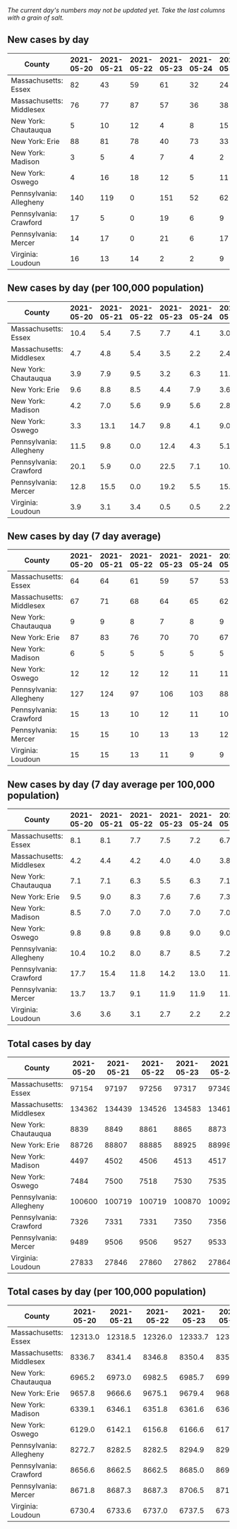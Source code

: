 _The current day's numbers may not be updated yet. Take the last columns with a grain of salt._
## New cases by day

| County | 2021-05-20 | 2021-05-21 | 2021-05-22 | 2021-05-23 | 2021-05-24 | 2021-05-25 | 2021-05-26 |
| --- | --- | --- | --- | --- | --- | --- | --- |
| Massachusetts: Essex | 82 | 43 | 59 | 61 | 32 | 24 | 77 |
| Massachusetts: Middlesex | 76 | 77 | 87 | 57 | 36 | 38 | 72 |
| New York: Chautauqua | 5 | 10 | 12 | 4 | 8 | 15 | 9 |
| New York: Erie | 88 | 81 | 78 | 40 | 73 | 33 | 56 |
| New York: Madison | 3 | 5 | 4 | 7 | 4 | 2 | 7 |
| New York: Oswego | 4 | 16 | 18 | 12 | 5 | 11 | 8 |
| Pennsylvania: Allegheny | 140 | 119 | 0 | 151 | 52 | 62 | 72 |
| Pennsylvania: Crawford | 17 | 5 | 0 | 19 | 6 | 9 | 27 |
| Pennsylvania: Mercer | 14 | 17 | 0 | 21 | 6 | 17 | 8 |
| Virginia: Loudoun | 16 | 13 | 14 | 2 | 2 | 9 | 16 |

## New cases by day (per 100,000 population)

| County | 2021-05-20 | 2021-05-21 | 2021-05-22 | 2021-05-23 | 2021-05-24 | 2021-05-25 | 2021-05-26 |
| --- | --- | --- | --- | --- | --- | --- | --- |
| Massachusetts: Essex | 10.4 | 5.4 | 7.5 | 7.7 | 4.1 | 3.0 | 9.8 |
| Massachusetts: Middlesex | 4.7 | 4.8 | 5.4 | 3.5 | 2.2 | 2.4 | 4.5 |
| New York: Chautauqua | 3.9 | 7.9 | 9.5 | 3.2 | 6.3 | 11.8 | 7.1 |
| New York: Erie | 9.6 | 8.8 | 8.5 | 4.4 | 7.9 | 3.6 | 6.1 |
| New York: Madison | 4.2 | 7.0 | 5.6 | 9.9 | 5.6 | 2.8 | 9.9 |
| New York: Oswego | 3.3 | 13.1 | 14.7 | 9.8 | 4.1 | 9.0 | 6.6 |
| Pennsylvania: Allegheny | 11.5 | 9.8 | 0.0 | 12.4 | 4.3 | 5.1 | 5.9 |
| Pennsylvania: Crawford | 20.1 | 5.9 | 0.0 | 22.5 | 7.1 | 10.6 | 31.9 |
| Pennsylvania: Mercer | 12.8 | 15.5 | 0.0 | 19.2 | 5.5 | 15.5 | 7.3 |
| Virginia: Loudoun | 3.9 | 3.1 | 3.4 | 0.5 | 0.5 | 2.2 | 3.9 |

## New cases by day (7 day average)

| County | 2021-05-20 | 2021-05-21 | 2021-05-22 | 2021-05-23 | 2021-05-24 | 2021-05-25 | 2021-05-26 |
| --- | --- | --- | --- | --- | --- | --- | --- |
| Massachusetts: Essex | 64 | 64 | 61 | 59 | 57 | 53 | 54 |
| Massachusetts: Middlesex | 67 | 71 | 68 | 64 | 65 | 62 | 63 |
| New York: Chautauqua | 9 | 9 | 8 | 7 | 8 | 9 | 9 |
| New York: Erie | 87 | 83 | 76 | 70 | 70 | 67 | 64 |
| New York: Madison | 6 | 5 | 5 | 5 | 5 | 5 | 5 |
| New York: Oswego | 12 | 12 | 12 | 12 | 11 | 11 | 11 |
| Pennsylvania: Allegheny | 127 | 124 | 97 | 106 | 103 | 88 | 85 |
| Pennsylvania: Crawford | 15 | 13 | 10 | 12 | 11 | 10 | 12 |
| Pennsylvania: Mercer | 15 | 15 | 10 | 13 | 13 | 12 | 12 |
| Virginia: Loudoun | 15 | 15 | 13 | 11 | 9 | 9 | 10 |

## New cases by day (7 day average per 100,000 population)

| County | 2021-05-20 | 2021-05-21 | 2021-05-22 | 2021-05-23 | 2021-05-24 | 2021-05-25 | 2021-05-26 |
| --- | --- | --- | --- | --- | --- | --- | --- |
| Massachusetts: Essex | 8.1 | 8.1 | 7.7 | 7.5 | 7.2 | 6.7 | 6.8 |
| Massachusetts: Middlesex | 4.2 | 4.4 | 4.2 | 4.0 | 4.0 | 3.8 | 3.9 |
| New York: Chautauqua | 7.1 | 7.1 | 6.3 | 5.5 | 6.3 | 7.1 | 7.1 |
| New York: Erie | 9.5 | 9.0 | 8.3 | 7.6 | 7.6 | 7.3 | 7.0 |
| New York: Madison | 8.5 | 7.0 | 7.0 | 7.0 | 7.0 | 7.0 | 7.0 |
| New York: Oswego | 9.8 | 9.8 | 9.8 | 9.8 | 9.0 | 9.0 | 9.0 |
| Pennsylvania: Allegheny | 10.4 | 10.2 | 8.0 | 8.7 | 8.5 | 7.2 | 7.0 |
| Pennsylvania: Crawford | 17.7 | 15.4 | 11.8 | 14.2 | 13.0 | 11.8 | 14.2 |
| Pennsylvania: Mercer | 13.7 | 13.7 | 9.1 | 11.9 | 11.9 | 11.0 | 11.0 |
| Virginia: Loudoun | 3.6 | 3.6 | 3.1 | 2.7 | 2.2 | 2.2 | 2.4 |

## Total cases by day

| County | 2021-05-20 | 2021-05-21 | 2021-05-22 | 2021-05-23 | 2021-05-24 | 2021-05-25 | 2021-05-26 |
| --- | --- | --- | --- | --- | --- | --- | --- |
| Massachusetts: Essex | 97154 | 97197 | 97256 | 97317 | 97349 | 97373 | 97450 |
| Massachusetts: Middlesex | 134362 | 134439 | 134526 | 134583 | 134619 | 134657 | 134729 |
| New York: Chautauqua | 8839 | 8849 | 8861 | 8865 | 8873 | 8888 | 8897 |
| New York: Erie | 88726 | 88807 | 88885 | 88925 | 88998 | 89031 | 89087 |
| New York: Madison | 4497 | 4502 | 4506 | 4513 | 4517 | 4519 | 4526 |
| New York: Oswego | 7484 | 7500 | 7518 | 7530 | 7535 | 7546 | 7554 |
| Pennsylvania: Allegheny | 100600 | 100719 | 100719 | 100870 | 100922 | 100984 | 101056 |
| Pennsylvania: Crawford | 7326 | 7331 | 7331 | 7350 | 7356 | 7365 | 7392 |
| Pennsylvania: Mercer | 9489 | 9506 | 9506 | 9527 | 9533 | 9550 | 9558 |
| Virginia: Loudoun | 27833 | 27846 | 27860 | 27862 | 27864 | 27873 | 27889 |

## Total cases by day (per 100,000 population)

| County | 2021-05-20 | 2021-05-21 | 2021-05-22 | 2021-05-23 | 2021-05-24 | 2021-05-25 | 2021-05-26 |
| --- | --- | --- | --- | --- | --- | --- | --- |
| Massachusetts: Essex | 12313.0 | 12318.5 | 12326.0 | 12333.7 | 12337.7 | 12340.8 | 12350.5 |
| Massachusetts: Middlesex | 8336.7 | 8341.4 | 8346.8 | 8350.4 | 8352.6 | 8355.0 | 8359.4 |
| New York: Chautauqua | 6965.2 | 6973.0 | 6982.5 | 6985.7 | 6992.0 | 7003.8 | 7010.9 |
| New York: Erie | 9657.8 | 9666.6 | 9675.1 | 9679.4 | 9687.4 | 9691.0 | 9697.1 |
| New York: Madison | 6339.1 | 6346.1 | 6351.8 | 6361.6 | 6367.3 | 6370.1 | 6379.9 |
| New York: Oswego | 6129.0 | 6142.1 | 6156.8 | 6166.6 | 6170.7 | 6179.7 | 6186.3 |
| Pennsylvania: Allegheny | 8272.7 | 8282.5 | 8282.5 | 8294.9 | 8299.2 | 8304.3 | 8310.2 |
| Pennsylvania: Crawford | 8656.6 | 8662.5 | 8662.5 | 8685.0 | 8692.1 | 8702.7 | 8734.6 |
| Pennsylvania: Mercer | 8671.8 | 8687.3 | 8687.3 | 8706.5 | 8712.0 | 8727.5 | 8734.8 |
| Virginia: Loudoun | 6730.4 | 6733.6 | 6737.0 | 6737.5 | 6737.9 | 6740.1 | 6744.0 |

